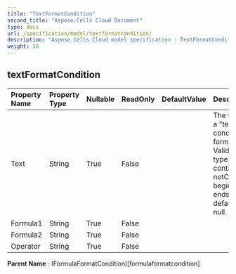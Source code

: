 ```yaml
---
title: "TextFormatCondition"
second_title: "Aspose.Cells Cloud Document"
type: docs
url: /specification/model/textformatcondition/
description: "Aspose.Cells Cloud model specification : TextFormatCondition. Effortlessly handle Excel and other spreadsheet documents with features like opening, generating, editing, splitting, merging, comparing, and converting."
weight: 50
---
```


## **textFormatCondition**

 

| Property Name | Property Type | Nullable |  ReadOnly | DefaultValue | Description | 
| :- | :- | :- |:- |  :- | :- |
| Text | String | True |  False |  | The text value in a "text contains" conditional formatting rule. Valid only                for type = containsText, notContainsText, beginsWith and endsWith.  The default                value is null. |  
| Formula1 | String | True |  False |  |  |  
| Formula2 | String | True |  False |  |  |  
| Operator | String | True |  False |  |  |  

**Parent Name** : (FormulaFormatCondition)[formulaformatcondition]

